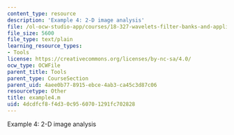 ```yaml
---
content_type: resource
description: 'Example 4: 2-D image analysis'
file: /ol-ocw-studio-app/courses/18-327-wavelets-filter-banks-and-applications-spring-2003/4dcdfcf8f4d30c9560701291fc702828_example4.m
file_size: 5600
file_type: text/plain
learning_resource_types:
- Tools
license: https://creativecommons.org/licenses/by-nc-sa/4.0/
ocw_type: OCWFile
parent_title: Tools
parent_type: CourseSection
parent_uid: 4aee0b77-8915-ebce-4ab3-ca45c3d87c06
resourcetype: Other
title: example4.m
uid: 4dcdfcf8-f4d3-0c95-6070-1291fc702828
---
```

Example 4: 2-D image analysis
